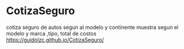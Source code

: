 # CotizaSeguro
cotiza seguro de autos segun al modelo y continente
muestra  segun el modelo  y marca  ,tipo, total de costos
https://guidolzc.github.io/CotizaSeguro/
